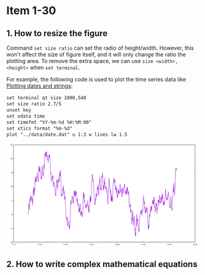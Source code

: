 # Item 1-30
## 1. How to resize the figure
Command `set size ratio` can set the radio of height/width. However, this won't affect the size of figure itself, and it will only change the ratio the plotting area. To remove the extra space, we can use `size <width>, <height>` when `set terminal`.

For example, the following code is used to plot the time series data like [Plotting dates and strings](../ch1/basic_usage.html#plotting-dates-and-strings):

```
set terminal qt size 1000,540
set size ratio 2.7/5
unset key
set xdata time
set timefmt "%Y-%m-%d %H:%M:00"
set xtics format "%m-%d"
plot "../data/date.dat" u 1:3 w lines lw 1.5
```

<img src="img/date.svg" alt="date">

## 2. How to write complex mathematical equations
